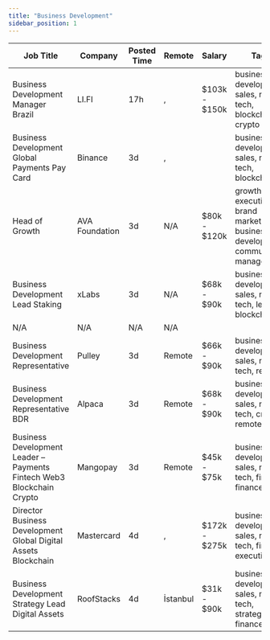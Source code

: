 ```yaml
---
title: "Business Development"
sidebar_position: 1
---
```


| Job Title | Company | Posted Time | Remote | Salary | Tags | Apply Link |
|-----------|---------|-------------|--------|--------|------|------------|
| Business Development Manager Brazil | LI.FI | 17h | , | $103k - $150k | business development, sales, non tech, blockchain, crypto | [Apply](https://web3.career/business-development-manager-brazil-li-fi/102602) |
| Business Development Global Payments Pay Card | Binance | 3d | , |  | business development, sales, non tech, blockchain | [Apply](https://web3.career/business-development-global-payments-pay-card-binance/102541) |
| Head of Growth | AVA Foundation | 3d | N/A | $80k - $120k | growth, executive, brand marketing, business development, community manager | [Apply](https://web3.career/head-of-growth-ava-foundation/102519) |
| Business Development Lead Staking | xLabs | 3d | N/A | $68k - $90k | business development, sales, non tech, lead, blockchain | [Apply](https://web3.career/business-development-lead-staking-xlabs/102488) |
| N/A | N/A | N/A | N/A |  |  | [Apply](https://web3.career/metana) |
| Business Development Representative | Pulley | 3d | Remote | $66k - $90k | business development, sales, non tech, remote | [Apply](https://web3.career/business-development-representative-pulley/102486) |
| Business Development Representative BDR | Alpaca | 3d | Remote | $68k - $90k | business development, sales, non tech, crypto, remote | [Apply](https://web3.career/business-development-representative-bdr-alpaca/102460) |
| Business Development Leader – Payments Fintech Web3 Blockchain Crypto | Mangopay | 3d | Remote | $45k - $75k | business development, sales, non tech, fintech, finance | [Apply](https://web3.career/business-development-leader-payments-fintech-web3-blockchain-crypto-mangopay/102454) |
| Director Business Development Global Digital Assets Blockchain | Mastercard | 4d | , | $172k - $275k | business development, sales, non tech, finance, executive | [Apply](https://web3.career/director-business-development-global-digital-assets-blockchain-mastercard/102413) |
| Business Development Strategy Lead Digital Assets | RoofStacks | 4d | İstanbul | $31k - $90k | business development, sales, non tech, strategy, finance | [Apply](https://web3.career/business-development-strategy-lead-digital-assets-roofstacks/102405) |
